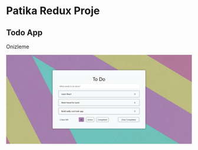 # Patika Redux Proje

## Todo App

Onizleme

![Onizleme](src/images/Screenshot%202023-11-23%20at%2015-52-31%20To%20Do.png)
